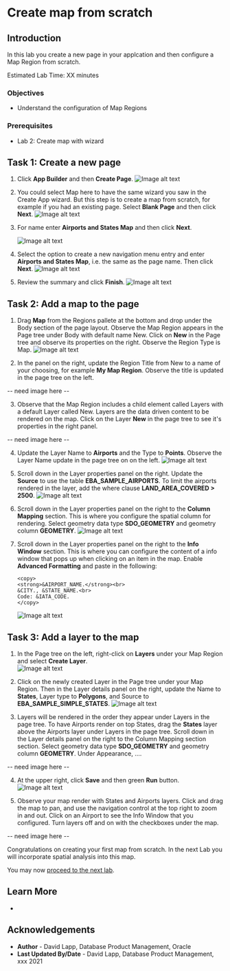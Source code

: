 # Create map from scratch


## Introduction

In this lab you create a new page in your applcation and then configure a Map Region from scratch.  

Estimated Lab Time: XX minutes

### Objectives

* Understand the configuration of Map Regions

### Prerequisites

* Lab 2: Create map with wizard

## Task 1: Create a new page

1. Click **App Builder** and then **Create Page**. 
![Image alt text](images/create-map-15.png)

2. You could select Map here to have the same wizard you saw in the Create App wizard. But this step is to create a map from scratch, for example if you had an existing page. Select **Blank Page** and then click **Next**. 
![Image alt text](images/create-map-16.png)

3. For name enter **Airports and States Map** and then click **Next**. 

   ![Image alt text](images/create-map-16a.png)

4. Select the option to create a new navigation menu entry and enter **Airports and States Map**, i.e. the same as the page name. Then click **Next**.
![Image alt text](images/create-map-17.png)

5. Review the summary and click **Finish**.
![Image alt text](images/create-map-18.png)

## Task 2: Add a map to the page

1. Drag **Map** from the Regions pallete at the bottom and drop under the Body section of the page layout. Observe the Map Region appears in the Page tree under Body with default name New. Click on **New** in the Page tree and observe its properties on the right.  Observe the Region Type is Map.
    ![Image alt text](images/create-map-19.png)

2. In the panel on the right, update the Region Title from New to a name of your choosing, for example **My Map Region**. Observe the title is updated in the page tree on the left.

-- need image here --

3. Observe that the Map Region includes a child element called Layers with a default Layer called New. Layers are the data driven content to be rendered on the map. Click on the Layer **New** in the page tree to see it's properties in the right panel.

-- need image here --

4. Update the Layer Name to **Airports** and the Type to **Points**. Observe the Layer Name update in the page tree on on the left.
![Image alt text](images/create-map-23.png)

5. Scroll down in the Layer properties panel on the right. Update the **Source** to use the table **EBA\_SAMPLE\_AIRPORTS**. To limit the airports rendered in the layer, add the where clause **LAND\_AREA\_COVERED > 2500**.
![Image alt text](images/create-map-24.png)


6. Scroll down in the Layer properties panel on the right to the **Column Mapping** section. This is where you configure the spatial column for rendering. Select geometry data type **SDO\_GEOMETRY** and geometry column **GEOMETRY**.
![Image alt text](images/create-map-25.png)

7. Scroll down in the Layer properties panel on the right to the **Info Window** section. This is where you can configure the content of a info window that pops up when clicking on an item in the map. Enable **Advanced Formatting** and paste in the following:
    ```
    <copy>
    <strong>&AIRPORT_NAME.</strong><br>
    &CITY., &STATE_NAME.<br>
    Code: &IATA_CODE.
    </copy>
    ```
    ![Image alt text](images/create-map-25a.png)

## Task 3: Add a layer to the map

1.   In the Page tree on the left, right-click on **Layers** under your Map Region and select **Create Layer**.  
![Image alt text](images/create-map-26.png)

2.  Click on the newly created Layer in the Page tree under your Map Region. Then in the Layer details panel on the right, update the Name to **States**, Layer type to **Polygons**, and Source to **EBA\_SAMPLE\_SIMPLE\_STATES**.
![Image alt text](images/create-map-27.png)

3.  Layers will be rendered in the order they appear under Layers in the page tree. To have Airports render on top States, drag the **States** layer above the Airports layer under Layers in the page tree. Scroll down in the Layer details panel on the right to the Column Mapping section section. Select geometry data type **SDO\_GEOMETRY** and geometry column **GEOMETRY**. Under Appearance, ....

-- need image here --

4.   At the upper right, click **Save** and then green **Run** button.
![Image alt text](images/create-map-29.png)

5. Observe your map render with States and Airports layers. Click and drag the map to pan, and use the navigation control at the top right to zoom in and out. Click on an Airport to see the Info Window that you configured. Turn layers off and on with the checkboxes under the map.

-- need image here --


Congratulations on creating your first map from scratch. In the next Lab you will incorporate spatial analysis into this map.


You may now [proceed to the next lab](#next).

## Learn More
* 

## Acknowledgements
* **Author** - David Lapp, Database Product Management, Oracle
* **Last Updated By/Date**  - David Lapp, Database Product Management, xxx 2021

